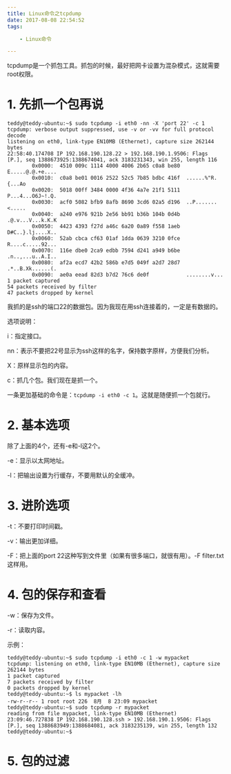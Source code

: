 ```yaml
---
title: Linux命令之tcpdump
date: 2017-08-08 22:54:52
tags:

	- Linux命令

---
```


tcpdump是一个抓包工具。抓包的时候，最好把网卡设置为混杂模式，这就需要root权限。

# 1. 先抓一个包再说

```
teddy@teddy-ubuntu:~$ sudo tcpdump -i eth0 -nn -X 'port 22' -c 1  
tcpdump: verbose output suppressed, use -v or -vv for full protocol decode
listening on eth0, link-type EN10MB (Ethernet), capture size 262144 bytes
22:58:40.174708 IP 192.168.190.128.22 > 192.168.190.1.9506: Flags [P.], seq 1388673925:1388674041, ack 3183231343, win 255, length 116
        0x0000:  4510 009c 1114 4000 4006 2b65 c0a8 be80  E.....@.@.+e....
        0x0010:  c0a8 be01 0016 2522 52c5 7b85 bdbc 416f  ......%"R.{...Ao
        0x0020:  5018 00ff 3484 0000 4f36 4a7e 21f1 5111  P...4...O6J~!.Q.
        0x0030:  acf0 5082 bfb9 8afb 8690 3cd6 02a5 d196  ..P.......<.....
        0x0040:  a240 e976 921b 2e56 bb91 b36b 104b 0d4b  .@.v...V...k.K.K
        0x0050:  4423 4393 f27d a46c 6a20 0a89 f558 1aeb  D#C..}.lj....X..
        0x0060:  52ab cbca cf63 01af 1dda 0639 3210 0fce  R....c.....92...
        0x0070:  116e dbe0 2ca9 edbb 7594 d241 a949 b6be  .n..,...u..A.I..
        0x0080:  af2a ecd7 42b2 586b e7d5 049f a2d7 28d7  .*..B.Xk......(.
        0x0090:  ae0a eead 82d3 b7d2 76c6 de0f            ........v...
1 packet captured
54 packets received by filter
47 packets dropped by kernel
```

我抓的是ssh的端口22的数据包。因为我现在用ssh连接着的，一定是有数据的。

选项说明：

i：指定接口。

nn：表示不要把22号显示为ssh这样的名字，保持数字原样，方便我们分析。

X：原样显示包的内容。

c：抓几个包。我们现在是抓一个。

一条更加基础的命令是：`tcpdump -i eth0 -c 1`。这就是随便抓一个包就行。

# 2. 基本选项

除了上面的4个，还有-e和-l这2个。

-e：显示以太网地址。

-l：把输出设置为行缓存，不要用默认的全缓冲。

# 3. 进阶选项

-t：不要打印时间戳。

-v：输出更加详细。

-F：把上面的port 22这种写到文件里（如果有很多端口，就很有用）。-F filter.txt这样用。

# 4. 包的保存和查看

-w：保存为文件。

-r：读取内容。

示例：

```
teddy@teddy-ubuntu:~$ sudo tcpdump -i eth0 -c 1 -w mypacket
tcpdump: listening on eth0, link-type EN10MB (Ethernet), capture size 262144 bytes
1 packet captured
7 packets received by filter
0 packets dropped by kernel
teddy@teddy-ubuntu:~$ ls mypacket -lh
-rw-r--r-- 1 root root 226  8月  8 23:09 mypacket
teddy@teddy-ubuntu:~$ sudo tcpdump -r mypacket 
reading from file mypacket, link-type EN10MB (Ethernet)
23:09:46.727838 IP 192.168.190.128.ssh > 192.168.190.1.9506: Flags [P.], seq 1388683949:1388684081, ack 3183235139, win 255, length 132
teddy@teddy-ubuntu:~$ 
```

# 5. 包的过滤



